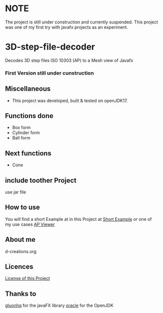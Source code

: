 # NOTE
The project is still under construction and currently suspended.
This project was one of my first try with javafx projects as an experiment.


# 3D-step-file-decoder
Decodes 3D step files ISO 10303 (AP) to a Mesh view of Javafx

### First Version still under cunstruction ### 

## Miscellaneous
- This project was developed, built & tested on openJDK17.

## Functions done 
- Box form 
- Cylinder form
- Ball form

## Next functions 
- Cone

## include toother  Project 
use jar file 

## How to use

You will find a short Example at in this Project at
[Short Example](app/src/main/java/Example.java)
or one of my use cases
[AP Viewer](https://github.com/d-creations/JAVA_AP_VIEWER)

## About me 
d-creations.org

## Licences 

[License of this Project](LICENSE)

## Thanks to 
[gluonhq](https://gluonhq.com/) for the javaFX library
[oracle](https://jdk.java.net/18/) for the OpenJDK
